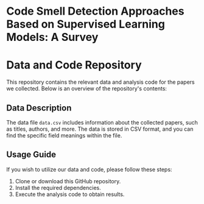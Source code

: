 # Code Smell Detection Approaches Based on Supervised Learning Models: A Survey
# Data and Code Repository

This repository contains the relevant data and analysis code for the papers we collected. Below is an overview of the repository's contents:

## Data Description

The data file `data.csv` includes information about the collected papers, such as titles, authors, and more. 
The data is stored in CSV format, and you can find the specific field meanings within the file.

## Usage Guide

If you wish to utilize our data and code, please follow these steps:

1. Clone or download this GitHub repository.
2. Install the required dependencies.
3. Execute the analysis code to obtain results.
